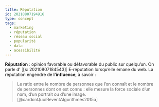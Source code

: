 ```yaml
---
title: Réputation
id: 20210807194916
type: concept
tags:
  - marketing
  - réputation
  - réseau social
  - popularité
  - data
  - acessibilité
---
```

           
**Réputation** : opinion favorable ou défavorable du public sur quelqu’un. On parle  d' [[s: 20210807184543]] E-réputation lorsqu’elle émane du web. La réputation engendre de **l’influence**, à savoir :
> Le ratio entre le nombre de personnes que l’on connaît et le nombre de personnes dont on est connu : elle mesure la force sociale d’un nom, d’un portrait ou d’une image. [@cardonQuoiReventAlgorithmes2015a]


